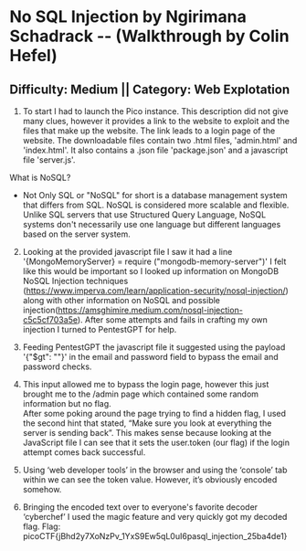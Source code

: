 # No SQL Injection by Ngirimana Schadrack -- (Walkthrough by Colin Hefel)
## Difficulty: Medium || Category: Web Explotation

1) To start I had to launch the Pico instance. This description did not
give many clues, however it provides a link to the website to exploit and the files that make up the website. The link leads to a login page of the website. The downloadable files contain two .html files,  'admin.html' and 'index.html'. It also contains a .json file 'package.json' and a javascript file 'server.js'. 

What is NoSQL?
- Not Only SQL or "NoSQL" for short is a database management system that differs from SQL. NoSQL is considered more scalable and flexible. Unlike SQL servers that use Structured Query Language, NoSQL systems don't necessarily use one language but different languages based on the server system. 

2) Looking at the provided javascript file I saw it had a line '{MongoMemoryServer} = require ("mongodb-memory-server")' I felt like this would be important so I looked up information on MongoDB NoSQL Injection techniques (https://www.imperva.com/learn/application-security/nosql-injection/) along with other information on NoSQL and possible injection(https://amsghimire.medium.com/nosql-injection-c5c5cf703a5e). After some attempts and fails in crafting my own injection I turned to PentestGPT for help.

3) Feeding PentestGPT the javascript file it suggested using the payload '{"$gt": ""}' in the email and password field to bypass the email and password checks. 

4) This input allowed me to bypass the login page, however this just brought me to the /admin page which contained some random information but no flag.  
After some poking around the page trying to find a hidden flag, I used the second hint that stated, “Make sure you look at everything the server is sending back”. This makes sense because looking at the JavaScript file I can see that it sets the user.token (our flag) if the login attempt comes back successful.  

5) Using ‘web developer tools’ in the browser and using the ‘console’ tab within we can see the token value. However, it’s obviously encoded somehow. 

6) Bringing the encoded text over to everyone's favorite decoder ‘cyberchef’ I used the magic feature and very quickly got my decoded flag. 
Flag: picoCTF{jBhd2y7XoNzPv_1YxS9Ew5qL0uI6pasql_injection_25ba4de1}  
